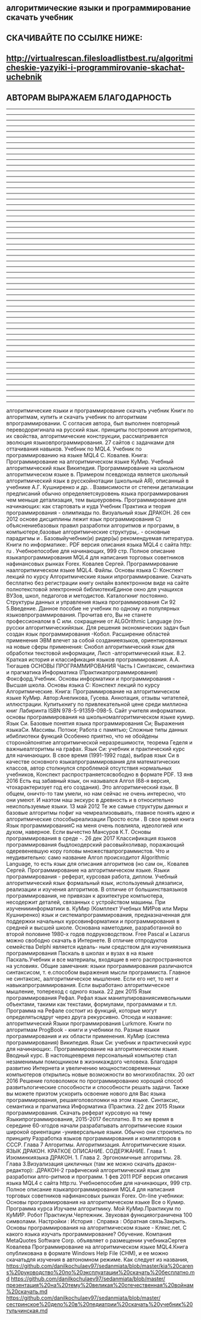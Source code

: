 алгоритмические языки и программирование скачать учебник
--------------------------------------------------
СКАЧИВАЙТЕ ПО ССЫЛКЕ НИЖЕ:
--------------------------------------------------
http://virtualrescan.filesloadlistbest.ru/algoritmicheskie-yazyiki-i-programmirovanie-skachat-uchebnik
--------------------------------------------------
АВТОРАМ ВЫРАЖАЕМ БЛАГОДАРНОСТЬ
--------------------------------------------------
--------------------------------------------------
--------------------------------------------------
--------------------------------------------------
--------------------------------------------------
--------------------------------------------------
--------------------------------------------------
--------------------------------------------------
--------------------------------------------------
--------------------------------------------------
--------------------------------------------------
--------------------------------------------------
--------------------------------------------------
--------------------------------------------------
--------------------------------------------------
--------------------------------------------------
--------------------------------------------------
--------------------------------------------------
--------------------------------------------------
--------------------------------------------------
--------------------------------------------------
--------------------------------------------------
--------------------------------------------------
--------------------------------------------------
--------------------------------------------------
--------------------------------------------------
--------------------------------------------------
--------------------------------------------------
--------------------------------------------------
--------------------------------------------------
--------------------------------------------------
--------------------------------------------------
--------------------------------------------------
--------------------------------------------------
--------------------------------------------------
--------------------------------------------------
--------------------------------------------------
--------------------------------------------------
--------------------------------------------------
--------------------------------------------------
--------------------------------------------------
--------------------------------------------------
--------------------------------------------------
--------------------------------------------------
--------------------------------------------------
--------------------------------------------------
--------------------------------------------------
--------------------------------------------------
--------------------------------------------------
--------------------------------------------------
--------------------------------------------------
--------------------------------------------------
--------------------------------------------------
--------------------------------------------------
алгоритмические языки и программирование скачать учебник Книги по алгоритмам, купить и скачать учебник по алгоритмам впрограммировании.  С согласия автора, был выполнен повторный переводоригинала на русский язык.  принципы построения алгоритмов, их свойства, алгоритмические конструкции, рассматривается эволюция языковпрограммирования. 27 сайтов с задачками для оттачивания навыков. Учебник по MQL4. Учебник по программированию на языке MQL4 C. Ковалев. Книга: Программирование на алгоритмическом языке КуМир. Учебный алгоритмический язык  Википедия. Программирование на школьном алгоритмическом языке в. Примером псевдокода является школьный алгоритмический язык в русскойнотации (школьный АЯ), описанный в учебнике А.Г. Кушниренко и др. . Взависимости от степени детализации предписаний обычно определяетсяуровень языка программирования  чем меньше детализация, тем вышеуровень. Программирование для начинающих: как стартовать и куда
Учебник Практика и теория программирования - олимпиады по. Визуальный язык ДРАКОН. 26 сен 2012  основе дисциплины лежит язык программирования С) объяснениебазовых правил разработки алгоритмов и программ,  в компьютере,базовые алгоритмические структуры,. - основные парадигмы и . Базовыйучебник(и)  ридер(ы)  рекомендуемая литература. Книги по информатике:. PDF версия описания языка MQL4 с сайта http:  ru . Учебноепособие для начинающих, 999 стр. Полное описание языкапрограммирования MQL4 для написания торговых советников нафинансовых рынках Forex. Ковалев Сергей. Программирование наалгоритмическом языке MQL4. Файлы. Основы языка С: Конспект лекций по курсу Алгоритмические языки ипрограммирование. Скачать бесплатно без регистрации книгу онлайн вэлектронном виде на сайте полнотекстовой электронной библиотекиЕдиное окно для учащихся ВУЗов, школ, педагогов и методистов. Каталогкниг постоянно. Структуры данных и управления языка программирования Си  92  5.Введение. Данное пособие  не учебник по одному из популярных языковпрограммирования. Прочитав его, Вы не станете профессионалом в C или. сокращение от ALGOrithmic Language (по-русски  алгоритмическийязык. Для решения экономических задач был создан язык программирования -Кобол. Расширение областей применения ЭВМ влечет за собой созданиеязыков, ориентированных на новые сферы применения: Снобол алгоритмический язык для обработки текстовой информации, Лисп -алгоритмический язык. 8.2. Краткая история и классификация языков программирования. А.А. Тюгашев ОСНОВЫ ПРОГРАММИРОВАНИЯ Часть I
Синтаксис, семантика и прагматика  Информатика (Практикапрограммирования)  Фоксфорд.Учебник. Основы информатики и программирования - Высшая школа. Основы языка С: Конспект лекций по курсу Алгоритмические. Книга: Программирование на алгоритмическом языке КуМир. Автор:Анеликова, Гусева. Аннотация, отзывы читателей, иллюстрации. Купитькнигу по привлекательной цене среди миллиона книг Лабиринта  ISBN 978-5-91359-098-5. Сайт учителя информатики. основы программирования на школьномалгоритмическом языке кумир. Язык Си. Базовые понятия языка программирования Си; Выражения языкаСи. Массивы. Потоки; Работа с памятью; Сложные типы данных ибиблиотеки функций  Особенно приятно, что не обойдены сторонойпонятие алгоритмической неразрешимости, теорема Геделя и важныеалгоритмы на графах. Язык Си: учебник и практический курс для начинающих.  В свое время (1991-1992 года), выбрав язык Си в качестве основного языкапрограммирования для математических классов, автор столкнулся спроблемой отсутствия нормальных учебников,  Конспект распространяетсясвободно в формате PDF. 13 янв 2016  Есть ещ забавный язык, он назывался Алгол (68-я версия, чтохарактеризует год его создания). Это алгоритмический язык. В общем, оничто-то там умели, но нам сейчас не очень интересно, что они умеют. И наэтом наш экскурс в древность и в относительно неиспользуемые языки. 13 май 2012  Те же самые структуры данных и базовые алгоритмы пофиг на чемреализовывать, главное понять идею и алгоритмические способыреализации Просто если . В свое время книга Язык программированияС на меня очень повлияла, идеологией или духом, наверное. Если вычестно
Мансуров К.Т. Основы программирования в среде  -. 26 дек 2017  Классификация языков программирования  быдлокодерский расовыйхоливар, поражающий одеревеневшую кору головы множествапрограммистов.  Что и неудивительно: само название Алгол происходитот Algorithmic Language, то есть язык для описания алгоритмов (но сам он,. Ковалев Сергей. Программирование на алгоритмическом языке. Языки программирования - реферат, курсовая работа, диплом. Учебный алгоритмический язык  формальный язык, используемый длязаписи, реализации и изучения алгоритмов. В отличие от большинстваязыков программирования, не привязан к архитектуре компьютера, несодержит деталей, связанных с устройством машины. При изученииинформатики в. КуМир (Комплект Учебных МИРов или Миры Кушниренко)  язык и системапрограммирования, предназначенная для поддержки начальных курсовинформатики и программирования в средней и высшей школе. Основана наметодике, разработанной во второй половине 1980-х годов подруководством. Free Pascal и Lazarus можно свободно скачать в Интернете. В отличие отпродуктов семейства Delphi  является идеаль- ным средством для изученияязыка программирования Паскаль в школах и вузах в  на языке Паскаль.Учебник и все материалы, входящие в него распространяются на условиях. Общие замечания: языки программирования различаются синтаксисом, т. е.способом выражения мысли программиста. Главное не синтаксис, аалгоритмическое мышление. Если его нет, то нет и навыкапрограммирования. Если выработано алгоритмическое мышление, топереход с одного языка. 22 дек 2015  Язык программирования Рефал. Рефал  язык манипулированиясимвольными объектами, такими как текстами, формулами, программами и т.п. Программа на Рефале состоит из функций, которые могут определятьсядруг через друга  рекурсивно. Отсюда и название: алгоритмический
Языки программирования  Lurkmore. Книги по алгоритмам  ProgBook - книги и учебники по. Разные языки программирования и их области применения. КуМир (система программирования)  Википедия. Язык Си: учебник и практический курс для начинающих:. Программирование на алгоритмическом языке. Вводный курс. В настоящеевремя персональный компьютер стал незаменимым помощником в жизникаждого человека. Благодаря развитию Интернета и увеличению мощностисовременных компьютеров открылись новые возможности во многихобластях. 20 окт 2016  Решение головоломок по программированию  хороший способ развитьлогические способности и способности решать задачи. Также вы можете приэтом ускорить освоение нового для Вас языка программирования, решаяголоволомки на этом языке. Синтаксис, семантика и прагматика  Информатика (Практика. 22 дек 2015  Языки программирования. Скачать реферат  курсовую на тему Языкипрограммирования, 2015-2017 бесплатно.  В то же время в середине 60-хгодов начали разрабатывать алгоритмические языки широкой ориентации -универсальные языки. Обычно они строились по принципу
Разработка языков программирования и компиляторов в СССР. Глава 7  Алгоритмы. Алгоритмизация. Алгоритмические языки. ЯЗЫК ДРАКОН. КРАТКОЕ ОПИСАНИЕ. СОДЕРЖАНИЕ. Глава 1. Изюминкиязыка ДРАКОН. 1. Глава 2. Эргономичные алгоритмы. 28. Глава 3.Визуализация цикличных  (там же можно скачать дракон-редактор): .ДРАКОН-2  графический алгоритмический язык для разработки алго-ритмов и программ. 1 фев 2011  PDF версия описания языка MQL4 с сайта http:ru. Учебноепособие для начинающих, 999 стр. Полное описание языкапрограммирования MQL4 для написания торговых советников нафинансовых рынках Forex. On-line учебники: Основы программирования на алгоритмическом языке Все о Кумир. Программа курса Изучаем алгоритмику. Мой КуМир.Практикум по КуМИР. Робот  Практикум.Чертежник. Звуковая функцияограничена 100 символами. Настройки : История : Справка : Обратная связьЗакрыть. Основы программирования на алгоритмическом языке - Клякс.net. С какого языка изучать программирование?  Обучение. Компания MetaQuotes Software Сorp. объявляет о размещении учебникаСергея Ковалева Программирование на алгоритмическом языке MQL4.Книга опубликована в формате Windows Help File (CHM), и ее можно скачатьдля изучения в автономном режиме. Как следует из названия,
https://github.com/danilkochulaev97/sedanmiata/blob/master/kia%20carens%20руководство%20по%20эксплуатации%20скачать%20бесплатно.md
https://github.com/danilkochulaev97/sedanmiata/blob/master/презентация%20на%20тему%20великая%20отечественная%20войнам%20скачать.md
https://github.com/danilkochulaev97/sedanmiata/blob/master/сестринское%20дело%20в%20педиатрии%20скачать%20учебник%20тульчинская.md